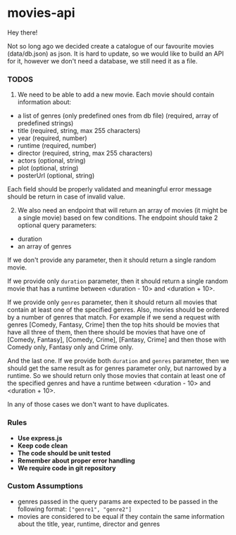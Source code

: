 # movies-api

Hey there!

Not so long ago we decided create a catalogue of our favourite movies (data/db.json) as json. It is hard to update, so we would like to build an API
for it, however we don't need a database, we still need it as a file.

### TODOS

1. We need to be able to add a new movie. Each movie should contain information about:

- a list of genres (only predefined ones from db file) (required, array of predefined strings)
- title (required, string, max 255 characters)
- year (required, number)
- runtime (required, number)
- director (required, string, max 255 characters)
- actors (optional, string)
- plot (optional, string)
- posterUrl (optional, string)

Each field should be properly validated and meaningful error message should be return in case of invalid value.

2. We also need an endpoint that will return an array of movies (it might be a single movie) based on few conditions. The endpoint should take 2 optional query parameters:

- duration
- an array of genres

If we don't provide any parameter, then it should return a single random movie.

If we provide only `duration` parameter, then it should return a single random movie that has a runtime between <duration - 10> and <duration + 10>.

If we provide only `genres` parameter, then it should return all movies that contain at least one of the specified genres. Also, movies should be ordered by a number of genres that match. For example if we send a request with genres [Comedy, Fantasy, Crime] then the top hits should be movies that have all three of them, then there should be movies that have one of [Comedy, Fantasy], [Comedy, Crime], [Fantasy, Crime] and then those with Comedy only, Fantasy only and Crime only.

And the last one. If we provide both `duration` and `genres` parameter, then we should get the same result as for genres parameter only, but narrowed by a runtime. So we should return only those movies that contain at least one of the specified genres and have a runtime between <duration - 10> and <duration + 10>.

In any of those cases we don't want to have duplicates.

### Rules

- **Use express.js**
- **Keep code clean**
- **The code should be unit tested**
- **Remember about proper error handling**
- **We require code in git repository**

### Custom Assumptions

- genres passed in the query params are expected to be passed in the following format: `["genre1", "genre2"]`
- movies are considered to be equal if they contain the same information about the title, year, runtime, director and genres
